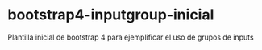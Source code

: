 # bootstrap4-inputgroup-inicial
Plantilla inicial de bootstrap 4 para ejemplificar el uso de grupos de inputs
